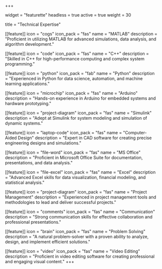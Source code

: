 <!-- +++
# A Skills section created with the Featurette widget.
widget = "featurette"  # See https://sourcethemes.com/academic/docs/page-builder/
headless = true  # This file represents a page section.
active = true  # Activate this widget? true/false
weight = 30  # Order that this section will appear.

title = "Skills"

# Showcase personal skills or business features.
# 
# Add/remove as many `[[feature]]` blocks below as you like.
# 
# For available icons, see: https://sourcethemes.com/academic/docs/widgets/#icons

[[feature]]
  icon = "cogs"
  icon_pack = "fas"
  name = "MATLAB"

[[feature]]
  name = "C++"
  icon = "code"
  icon_pack = "fas"

[[feature]]
  icon = "python"
  icon_pack = "fab"
  name = "Python" 

[[feature]]
  icon = "microchip"
  icon_pack = "fas"
  name = "Arduino" 

[[feature]]
  icon = "code"
  icon_pack = "fas"
  name = "Simulink"
  
[[feature]]
  icon = "laptop-code"
  icon_pack = "fas"
  name = "Computer Aided Design"

[[feature]]
  name = "MS Office"
  icon = "file-word"
  icon_pack = "fas"

[[feature]]
  name = "Excel"
  icon = "file-excel"
  icon_pack = "fas"

[[feature]]
  name = "Project Management"
  icon = "project-diagram"
  icon_pack = "fas"

[[feature]]
  name = "Communications"
  icon = "comments"
  icon_pack = "fas"

[[feature]]
  name = "Problem Solving"
  icon = "brain"
  icon_pack = "fas"

[[feature]]
  name = "Video Editing"
  icon = "video"
  icon_pack = "fas"
+++ -->
+++
<!-- #Skills section with Featurette widget -->
widget = "featurette"
headless = true
active = true
weight = 30

title = "Technical Expertise"

<!-- # Highlight personal skills with clear and precise descriptions. -->

[[feature]]
  icon = "cogs"
  icon_pack = "fas"
  name = "MATLAB"
  description = "Proficient in utilizing MATLAB for advanced simulations, data analysis, and algorithm development."

[[feature]]
  icon = "code"
  icon_pack = "fas"
  name = "C++"
  description = "Skilled in C++ for high-performance computing and complex system programming."

[[feature]]
  icon = "python"
  icon_pack = "fab"
  name = "Python"
  description = "Experienced in Python for data science, automation, and machine learning applications."

[[feature]]
  icon = "microchip"
  icon_pack = "fas"
  name = "Arduino"
  description = "Hands-on experience in Arduino for embedded systems and hardware prototyping."

[[feature]]
  icon = "project-diagram"
  icon_pack = "fas"
  name = "Simulink"
  description = "Adept at Simulink for system modeling and simulation of dynamic systems."

[[feature]]
  icon = "laptop-code"
  icon_pack = "fas"
  name = "Computer-Aided Design"
  description = "Expert in CAD software for creating precise engineering designs and simulations."

[[feature]]
  icon = "file-word"
  icon_pack = "fas"
  name = "MS Office"
  description = "Proficient in Microsoft Office Suite for documentation, presentations, and data analysis."

[[feature]]
  icon = "file-excel"
  icon_pack = "fas"
  name = "Excel"
  description = "Advanced Excel skills for data visualization, financial modeling, and statistical analysis."

[[feature]]
  icon = "project-diagram"
  icon_pack = "fas"
  name = "Project Management"
  description = "Experienced in project management tools and methodologies to lead and deliver successful projects."

[[feature]]
  icon = "comments"
  icon_pack = "fas"
  name = "Communication"
  description = "Strong communication skills for effective collaboration and professional presentations."

[[feature]]
  icon = "brain"
  icon_pack = "fas"
  name = "Problem Solving"
  description = "A natural problem-solver with a proven ability to analyze, design, and implement efficient solutions."

[[feature]]
  icon = "video"
  icon_pack = "fas"
  name = "Video Editing"
  description = "Proficient in video editing software for creating professional and engaging visual content."
+++